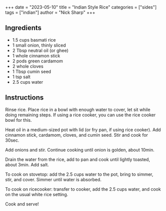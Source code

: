 +++
date = "2023-05-10"
title = "Indian Style Rice"
categories = ["sides"]
tags = ["indian"]
author = "Nick Sharp"
+++

## Ingredients

- 1.5 cups basmati rice
- 1 small onion, thinly sliced
- 2 Tbsp neutral oil (or ghee)
- 1 whole cinnamon stick
- 2 pods green cardamom
- 2 whole cloves
- 1 Tbsp cumin seed
- 1 tsp salt
- 2.5 cups water


## Instructions

Rinse rice. Place rice in a bowl with enough water to cover, let sit while doing remaining steps. If using a rice cooker, you can use the rice cooker bowl for this.

Heat oil in a medium-sized pot with lid (or fry pan, if using rice cooker). Add cinnamon stick, cardamom, cloves, and cumin seed. Stir and cook for 30sec.

Add onions and stir. Continue cooking until onion is golden, about 10min.

Drain the water from the rice, add to pan and cook until lightly toasted, about 3min. Add salt.

To cook on stovetop: add the 2.5 cups water to the pot, bring to simmer, stir, and cover. Simmer until water is absorbed.

To cook on ricecooker: transfer to cooker, add the 2.5 cups water, and cook on the usual white rice setting.

Cook and serve!
